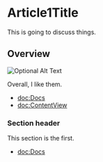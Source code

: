 # Article1Title

This is going to discuss things.

## Overview

![Optional Alt Text](enableU_sm.png)

Overall, I like them.

- <doc:Docs>
- <doc:ContentView>

### Section header

This section is the first.

- <doc:Docs>
